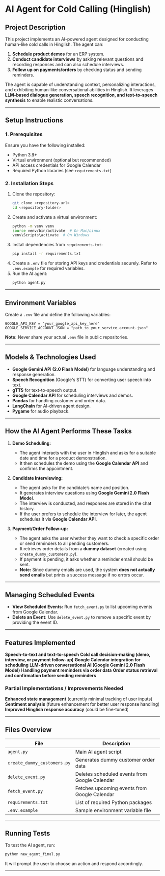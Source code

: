 # AI Agent for Cold Calling (Hinglish)

## Project Description
This project implements an AI-powered agent designed for conducting human-like cold calls in Hinglish. The agent can:
1. **Schedule product demos** for an ERP system.
2. **Conduct candidate interviews** by asking relevant questions and recording responses and can also schedule interviews.
3. **Follow up on payments/orders** by checking status and sending reminders.

The agent is capable of understanding context, personalizing interactions, and exhibiting human-like conversational abilities in Hinglish. It leverages **LLM-based dialogue generation, speech recognition, and text-to-speech synthesis** to enable realistic conversations.

---
## Setup Instructions
### 1. Prerequisites
Ensure you have the following installed:
- Python 3.8+
- Virtual environment (optional but recommended)
- API access credentials for Google Calendar
- Required Python libraries (see `requirements.txt`)

### 2. Installation Steps
1. Clone the repository:
   ```bash
   git clone <repository-url>
   cd <repository-folder>
   ```
2. Create and activate a virtual environment:
   ```bash
   python -m venv venv
   source venv/bin/activate  # On Mac/Linux
   venv\Scripts\activate  # On Windows
   ```
3. Install dependencies from `requirements.txt`:
   ```bash
   pip install -r requirements.txt
   ```
4. Create a `.env` file for storing API keys and credentials securely. Refer to `.env.example` for required variables.
5. Run the AI agent:
   ```bash
   python agent.py
   ```

---
## Environment Variables
Create a `.env` file and define the following variables:
```
GOOGLE_API_KEY = "your_google_api_key_here"
GOOGLE_SERVICE_ACCOUNT_JSON = "path_to_your_service_account.json"
```
**Note:** Never share your actual `.env` file in public repositories.

---
## Models & Technologies Used
- **Google Gemini API (2.0 Flash Model)** for language understanding and response generation.
- **Speech Recognition** (Google's STT) for converting user speech into text.
- **gTTS** for text-to-speech output.
- **Google Calendar API** for scheduling interviews and demos.
- **Pandas** for handling customer and order data.
- **LangChain** for AI-driven agent design.
- **Pygame** for audio playback.

---
## How the AI Agent Performs These Tasks
1. **Demo Scheduling:**
   - The agent interacts with the user in Hinglish and asks for a suitable date and time for a product demonstration.
   - It then schedules the demo using the **Google Calendar API** and confirms the appointment.

2. **Candidate Interviewing:**
   - The agent asks for the candidate’s name and position.
   - It generates interview questions using **Google Gemini 2.0 Flash Model**.
   - The interview is conducted, and responses are stored in the chat history.
   - If the user prefers to schedule the interview for later, the agent schedules it via **Google Calendar API**.

3. **Payment/Order Follow-up:**
   - The agent asks the user whether they want to check a specific order or send reminders to all pending customers.
   - It retrieves order details from a **dummy dataset** (created using `create_dummy_customers.py`).
   - If payment is pending, it asks whether a reminder email should be sent.
   - **Note:** Since dummy emails are used, the system **does not actually send emails** but prints a success message if no errors occur.

---
## Managing Scheduled Events
- **View Scheduled Events:** Run `fetch_event.py` to list upcoming events from Google Calendar.
- **Delete an Event:** Use `delete_event.py` to remove a specific event by providing the event ID.

---
## Features Implemented
 **Speech-to-text and text-to-speech**
 **Cold call decision-making (demo, interview, or payment follow-up)**
 **Google Calendar integration for scheduling**
 **LLM-driven conversational AI (Google Gemini 2.0 Flash Model)**
 **Handling payment reminders via order data**
 **Order status retrieval and confirmation before sending reminders**

### Partial Implementations / Improvements Needed
 **Enhanced state management** (currently minimal tracking of user inputs)
 **Sentiment analysis** (future enhancement for better user response handling)
 **Improved Hinglish response accuracy** (could be fine-tuned)

---
## Files Overview
| File | Description |
|------|------------|
| `agent.py` | Main AI agent script |
| `create_dummy_customers.py` | Generates dummy customer order data |
| `delete_event.py` | Deletes scheduled events from Google Calendar |
| `fetch_event.py` | Fetches upcoming events from Google Calendar |
| `requirements.txt` | List of required Python packages |
| `.env.example` | Sample environment variable file |

---
## Running Tests
To test the AI agent, run:
```bash
python new_agent_final.py
```
It will prompt the user to choose an action and respond accordingly.

---

